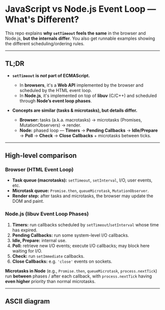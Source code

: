 # JavaScript vs Node.js Event Loop — What's Different?

This repo explains **why `setTimeout` feels the same** in the browser and Node.js, **but the internals differ**. You also get runnable examples showing the different scheduling/ordering rules.

---

## TL;DR

- **`setTimeout` is *not* part of ECMAScript.**
  - In **browsers**, it's a **Web API** implemented by the browser and scheduled by the HTML event loop.
  - In **Node.js**, it's implemented on top of **libuv** (C/C++) and scheduled through **Node’s event loop phases**.

- **Concepts are similar (tasks & microtasks), but details differ.**
  - **Browser:** tasks (a.k.a. macrotasks) → microtasks (Promises, MutationObservers) → render.
  - **Node:** phased loop — **Timers** → **Pending Callbacks** → **Idle/Prepare** → **Poll** → **Check** → **Close Callbacks** + microtasks between ticks.

---

## High-level comparison

### Browser (HTML Event Loop)
- **Task queue (macrotasks):** `setTimeout`, `setInterval`, I/O, user events, etc.
- **Microtask queue:** `Promise.then`, `queueMicrotask`, `MutationObserver`.
- **Render step:** after tasks and microtasks, the browser may update the DOM and paint.

### Node.js (libuv Event Loop Phases)
1. **Timers:** run callbacks scheduled by `setTimeout`/`setInterval` whose time has expired.
2. **Pending Callbacks:** run some system-level I/O callbacks.
3. **Idle, Prepare:** internal use.
4. **Poll:** retrieve new I/O events; execute I/O callbacks; may block here waiting for I/O.
5. **Check:** run `setImmediate` callbacks.
6. **Close Callbacks:** e.g. `'close'` events on sockets.

**Microtasks in Node** (e.g., `Promise.then`, `queueMicrotask`, `process.nextTick`) run **between** phases / after each callback, with `process.nextTick` having **even higher** priority than normal microtasks.

---

## ASCII diagram

